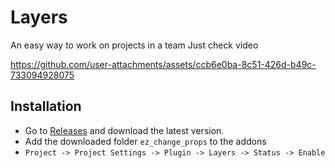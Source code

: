 # Layers

An easy way to work on projects in a team
Just check video

https://github.com/user-attachments/assets/ccb6e0ba-8c51-426d-b49c-733094928075


## Installation

- Go to [Releases](https://github.com/3Dvachevsky/Layers/releases) and download the latest version.
- Add the downloaded folder `ez_change_props` to the addons
- `Project -> Project Settings -> Plugin -> Layers -> Status -> Enable`
